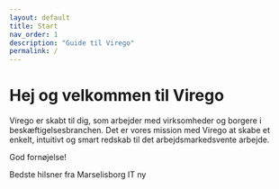 ```yaml
---
layout: default
title: Start
nav_order: 1
description: "Guide til Virego"
permalink: /
---
```


# Hej og velkommen til Virego 

Virego er skabt til dig, som arbejder med virksomheder og borgere i beskæftigelsesbranchen. Det er vores mission med Virego at skabe et enkelt, intuitivt og smart redskab til det arbejdsmarkedsvente arbejde. 

God fornøjelse!

Bedste hilsner 
fra Marselisborg IT ny
